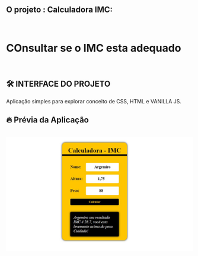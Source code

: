 ## O projeto : Calculadora IMC:
<br>

# COnsultar se o IMC esta adequado 

<br>

## 🛠️ INTERFACE DO PROJETO


Aplicação simples para explorar conceito de CSS, HTML e VANILLA JS.

## :fire: Prévia da Aplicação
<br>

<div align="center">
    <img src="https://github.com/Zacouteguy/Calculadora-IMC/blob/main/calc.JPG" width="800px"</img> 
 
</div>
